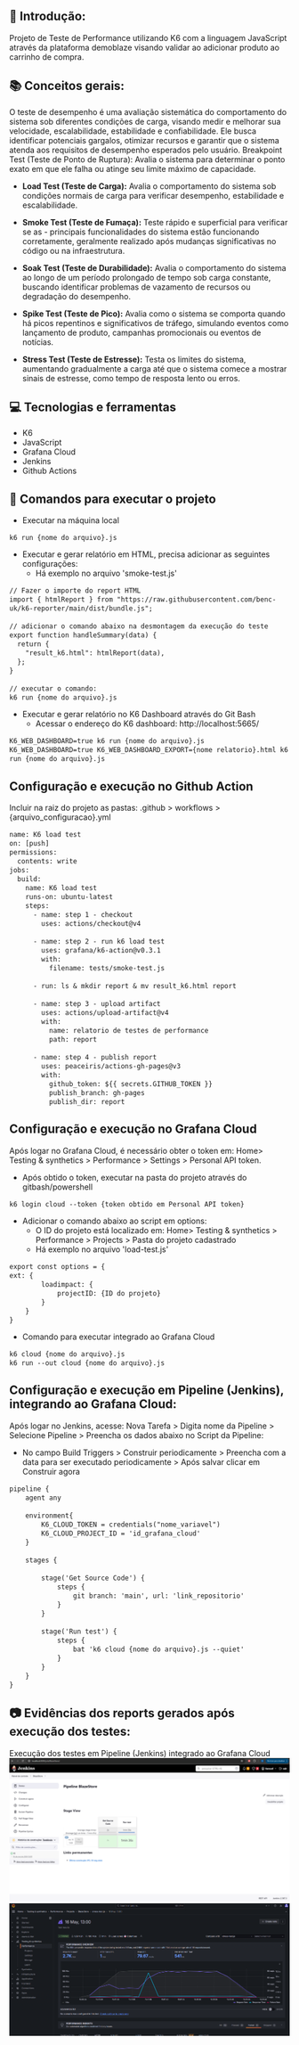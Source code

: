 ## 🚀 Introdução:
Projeto de Teste de Performance utilizando K6 com a linguagem JavaScript através da plataforma demoblaze visando validar ao adicionar produto ao carrinho de compra.

## 📚 Conceitos gerais:
O teste de desempenho é uma avaliação sistemática do comportamento do sistema sob diferentes condições de carga, visando medir e melhorar sua velocidade, escalabilidade, estabilidade e confiabilidade. Ele busca identificar potenciais gargalos, otimizar recursos e garantir que o sistema atenda aos requisitos de desempenho esperados pelo usuário.
Breakpoint Test (Teste de Ponto de Ruptura): Avalia o sistema para determinar o ponto exato em que ele falha ou atinge seu limite máximo de capacidade.

- **Load Test (Teste de Carga):** Avalia o comportamento do sistema sob condições normais de carga para verificar desempenho, estabilidade e escalabilidade.

- **Smoke Test (Teste de Fumaça):** Teste rápido e superficial para verificar se as - principais funcionalidades do sistema estão funcionando corretamente, geralmente realizado após mudanças significativas no código ou na infraestrutura.

- **Soak Test (Teste de Durabilidade):** Avalia o comportamento do sistema ao longo de um período prolongado de tempo sob carga constante, buscando identificar problemas de vazamento de recursos ou degradação do desempenho.

- **Spike Test (Teste de Pico):** Avalia como o sistema se comporta quando há picos repentinos e significativos de tráfego, simulando eventos como lançamento de produto, campanhas promocionais ou eventos de notícias.

- **Stress Test (Teste de Estresse):** Testa os limites do sistema, aumentando gradualmente a carga até que o sistema comece a mostrar sinais de estresse, como tempo de resposta lento ou erros.

## 💻 Tecnologias e ferramentas
- K6
- JavaScript
- Grafana Cloud
- Jenkins
- Github Actions

## 🤖 Comandos para executar o projeto
- Executar na máquina local

```
k6 run {nome do arquivo}.js
```

- Executar e gerar relatório em HTML, precisa adicionar as seguintes configurações:
    - Há exemplo no arquivo 'smoke-test.js'

```
// Fazer o importe do report HTML
import { htmlReport } from "https://raw.githubusercontent.com/benc-uk/k6-reporter/main/dist/bundle.js";

// adicionar o comando abaixo na desmontagem da execução do teste
export function handleSummary(data) {
  return {
    "result_k6.html": htmlReport(data),
  };
}

// executar o comando:
k6 run {nome do arquivo}.js
```

- Executar e gerar relatório no K6 Dashboard através do Git Bash
    - Acessar o endereço do K6 dashboard: http://localhost:5665/ 

```
K6_WEB_DASHBOARD=true k6 run {nome do arquivo}.js
K6_WEB_DASHBOARD=true K6_WEB_DASHBOARD_EXPORT={nome relatorio}.html k6 run {nome do arquivo}.js
```

## Configuração e execução no Github Action
Incluir na raiz do projeto as pastas: .github > workflows > {arquivo_configuracao}.yml
```
name: K6 load test
on: [push]
permissions:
  contents: write
jobs:
  build: 
    name: K6 load test
    runs-on: ubuntu-latest
    steps:
      - name: step 1 - checkout
        uses: actions/checkout@v4

      - name: step 2 - run k6 load test
        uses: grafana/k6-action@v0.3.1
        with: 
          filename: tests/smoke-test.js

      - run: ls & mkdir report & mv result_k6.html report
      
      - name: step 3 - upload artifact
        uses: actions/upload-artifact@v4
        with: 
          name: relatorio de testes de performance
          path: report
          
      - name: step 4 - publish report
        uses: peaceiris/actions-gh-pages@v3
        with:
          github_token: ${{ secrets.GITHUB_TOKEN }}
          publish_branch: gh-pages
          publish_dir: report
```

## Configuração e execução no Grafana Cloud
Após logar no Grafana Cloud, é necessário obter o token em: Home> Testing & synthetics > Performance > Settings > Personal API token.
- Após obtido o token, executar na pasta do projeto através do gitbash/powershell
```
k6 login cloud --token {token obtido em Personal API token}
```
- Adicionar o comando abaixo ao script em options:
  - O ID do projeto está localizado em: Home> Testing & synthetics > Performance > Projects > Pasta do projeto cadastrado
  - Há exemplo no arquivo 'load-test.js'
```
export const options = {
ext: {
        loadimpact: {
            projectID: {ID do projeto}
        }
    }
}    
```    

- Comando para executar integrado ao Grafana Cloud

```
k6 cloud {nome do arquivo}.js
k6 run --out cloud {nome do arquivo}.js
```

## Configuração e execução em Pipeline (Jenkins), integrando ao Grafana Cloud:
Após logar no Jenkins, acesse: Nova Tarefa > Digita nome da Pipeline > Selecione Pipeline > Preencha os dados abaixo no Script da Pipeline:
  - No campo Build Triggers > Construir periodicamente > Preencha com a data para ser executado periodicamente > Após salvar clicar em Construir agora

```
pipeline {
    agent any

    environment{
        K6_CLOUD_TOKEN = credentials("nome_variavel")
        K6_CLOUD_PROJECT_ID = 'id_grafana_cloud'
    }

    stages {
        
        stage('Get Source Code') {
            steps {
                git branch: 'main', url: 'link_repositorio'
            }
        }
        
        stage('Run test') {
            steps {
                bat 'k6 cloud {nome do arquivo}.js --quiet'
            }
        }
    }
}
```

## 📷 Evidências dos reports gerados após execução dos testes:
Execução dos testes em Pipeline (Jenkins) integrado ao Grafana Cloud
![alt text](image-1.png)
![alt text](image.png)